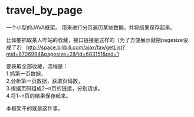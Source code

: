 # travel_by_page

一个小型的JAVA框架。
用来进行分页遍历某些数据，并将结果保存起来。   

比如要抓取某人哔站的收藏，接口链接是这样的（为了方便展示就把pagesize设成了2）
http://space.bilibili.com/ajax/fav/getList?mid=8706994&pagesize=2&fid=683151&pid=1   

要获取全部收藏，流程是：  
1.抓第一页数据，     
2.分析第一页数据，获取页码数，   
3.根据页码组成2~n页的链接，分别请求。   
4.将1~n页的结果保存起来。      

本框架干的就是这件事。
